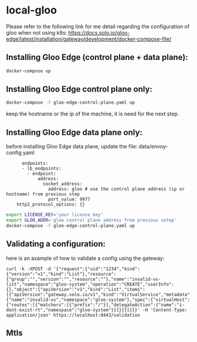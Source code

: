 # local-gloo
Please refer to the following link for me detail regarding the configuration of gloo when not using k8s:
https://docs.solo.io/gloo-edge/latest/installation/gateway/development/docker-compose-file/

## Installing Gloo Edge (control plane + data plane):

```bash
docker-compose up 
```


## Installing Gloo Edge control plane only: 

```bash
docker-compose -f gloo-edge-control-plane.yaml up
```
keep the hostname or the ip of the machine, it is need for the next step.

## Installing Gloo Edge data plane only:

before installing Gloo Edge data plane, update the file: data/envoy-config.yaml

```
      endpoints:
      - lb_endpoints:
        - endpoint:
            address:
              socket_address:
                address: gloo # use the control plane address (ip or hostname) from previous step 
                port_value: 9977
    http2_protocol_options: {}
```

```bash
export LICENSE_KEY='your license key'
export GLOO_ADDR='gloo control plane address from previous setep'
docker-compose -f gloo-edge-control-plane.yaml up
```



## Validating a configuration:
here is an axample of how to validate a config using the gateway:

```
curl -k -XPOST -d '{"request":{"uid":"1234","kind":{"version":"v1","kind":"List"},"resource":{"group":"","version":"","resource":""},"name":"invalid-vs-list","namespace":"gloo-system","operation":"CREATE","userInfo":{},"object":{"apiVersion":"v1","kind":"List","items":[{"apiVersion":"gateway.solo.io/v1","kind":"VirtualService","metadata":{"name":"invalid-vs","namespace":"gloo-system"},"spec":{"virtualHost":{"routes":[{"matchers":[{"prefix":"/"}],"delegateAction":{"name":"i-dont-exist-rt","namespace":"gloo-system"}}]}}}]}}}' -H 'Content-Type: application/json' https://localhost:8443/validation
```


## Mtls






